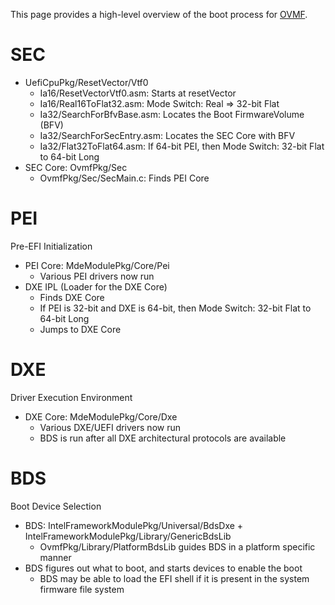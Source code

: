 This page provides a high-level overview of the boot process for [OVMF](http://www.tianocore.org/ovmf/).

SEC
===

-   UefiCpuPkg/ResetVector/Vtf0
    -   Ia16/ResetVectorVtf0.asm: Starts at resetVector
    -   Ia16/Real16ToFlat32.asm: Mode Switch: Real =&gt; 32-bit Flat
    -   Ia32/SearchForBfvBase.asm: Locates the Boot FirmwareVolume (BFV)
    -   Ia32/SearchForSecEntry.asm: Locates the SEC Core with BFV
    -   Ia32/Flat32ToFlat64.asm: If 64-bit PEI, then Mode Switch: 32-bit Flat to 64-bit Long
-   SEC Core: OvmfPkg/Sec
    -   OvmfPkg/Sec/SecMain.c: Finds PEI Core

PEI
===

Pre-EFI Initialization

-   PEI Core: MdeModulePkg/Core/Pei
    -   Various PEI drivers now run
-   DXE IPL (Loader for the DXE Core)
    -   Finds DXE Core
    -   If PEI is 32-bit and DXE is 64-bit, then Mode Switch: 32-bit Flat to 64-bit Long
    -   Jumps to DXE Core

DXE
===

Driver Execution Environment

-   DXE Core: MdeModulePkg/Core/Dxe
    -   Various DXE/UEFI drivers now run
    -   BDS is run after all DXE architectural protocols are available

BDS
===

Boot Device Selection

-   BDS: IntelFrameworkModulePkg/Universal/BdsDxe + IntelFrameworkModulePkg/Library/GenericBdsLib
    -   OvmfPkg/Library/PlatformBdsLib guides BDS in a platform specific manner
-   BDS figures out what to boot, and starts devices to enable the boot
    -   BDS may be able to load the EFI shell if it is present in the system firmware file system
